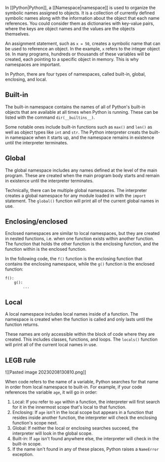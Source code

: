 In [[Python|Python]], a [[Namespace|namespace]] is used to organize the symbolic names assigned to objects. It is a collection of currently defined symbolic names along with the information about the object that each name references. You could consider them as dictionaries with key-value pairs, where the keys are object names and the values are the objects themselves.

An assignment statement, such as `x = 50`, creates a symbolic name that can be used to reference an object. In the example, `x` refers to the integer object `50`. In many programs, hundreds or thousands of these variables will be created, each pointing to a specific object in memory. This is why namespaces are important.

In Python, there are four types of namespaces, called built-in, global, enclosing, and local.

## Built-in
The built-in namespace contains the names of all of Python's built-in objects that are available at all times when Python is running. These can be listed with the command `dir(__builtins__)`.

Some notable ones include built-in functions such as `max()` and `len()` as well as object types like `int` and `str`. The Python interpreter creats the built-in namespace when it starts up, and the namespace remains in existence until the interpreter terminates.

## Global
The global namespace includes any names defined at the level of the main program. These are created when the main program body starts and remain in existence until the interpreter terminates.

Technically, there can be multiple global namespaces. The interpreter creates a global namespace for any module loaded in with the `import` statement. The `global()` function will print all of the current global names in use.

## Enclosing/enclosed
Enclosed namespaces are similar to local namespaces, but they are created in nested functions, i.e. when one function exists within another function. The function that holds the other function is the enclosing function, and the function within is the enclosed function.

In the following code, the `f()` function is the enclosing function that contains the enclosing namespace, while the `g()` function is the enclosed function:
```
f():
	g():
		...
```

## Local
A local namespace includes local names inside of a function. The namespace is created when the function is called and only lasts until the function returns.

These names are only accessible within the block of code where they are created. This includes classes, functions, and loops. The `locals()` function will print all of the current local names in use.

## LEGB rule

![[Pasted image 20230208130810.png]]

When code refers to the name of a variable, Python searches for that name in order from local namespace to built-in. For example, if your code references the variable `age`, it will go in order:
1. Local: If you refer to `age` within a function, the interpreter will first search for it in the innermost scope that's local to that function.
2. Enclosing: If `age` isn't in the local scope but appears in a function that resides inside another function, the interpreter will check the enclosing function's scope next.
3. Global: If neither the local or enclosing searches succeed, the interpreter will look in the global scope.
4. Built-in: If `age` isn't found anywhere else, the interpreter will check in the built-in scope.
5. If the name isn't found in any of these places, Python raises a `NameError` exception.